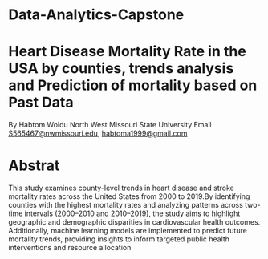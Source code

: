 # Data-Analytics-Capstone
# Heart Disease Mortality Rate in the USA by counties, trends analysis and Prediction of mortality based on Past Data 
 By Habtom Woldu 
 North West Missouri State University 
 Email S565467@nwmissouri.edu, habtoma1999@gmail.com

# Abstrat 
This study examines county-level trends in heart disease and stroke mortality rates across the United States from 2000 to 2019.By identifying counties with the highest mortality rates and analyzing patterns across two-time intervals (2000–2010 and 2010–2019), the study aims to highlight geographic and demographic disparities in cardiovascular health outcomes. Additionally, machine learning models are implemented to predict future mortality trends, providing insights to inform targeted public health interventions and resource allocation
